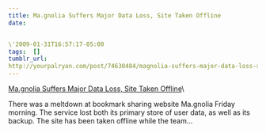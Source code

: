 ```yaml
---
title: Ma.gnolia Suffers Major Data Loss, Site Taken Offline
date:


\'2009-01-31T16:57:17-05:00 
tags:  [] 
tumblr_url:
http://yourpalryan.com/post/74630484/magnolia-suffers-major-data-loss-site-taken
---
```

[Ma.gnolia Suffers Major Data Loss, Site Taken
Offline](http://digg.com/tech_news/Ma_gnolia_Suffers_Major_Data_Loss_Site_Taken_Offline)\

There was a meltdown at bookmark sharing website Ma.gnolia Friday
morning. The service lost both its primary store of user data, as well
as its backup. The site has been taken offline while the team...
